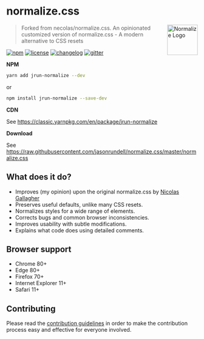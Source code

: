 # normalize.css

<a href="https://github.com/necolas/normalize.css"><img
  src="https://necolas.github.io/normalize.css/logo.svg" alt="Normalize Logo"
  width="80" height="80" align="right"></a>

> Forked from necolas/normalize.css. An opinionated customized version of
> normalize.css - A modern alternative to CSS resets

[![npm][npm-image]][npm-url] [![license][license-image]][license-url]
[![changelog][changelog-image]][changelog-url]
[![gitter][gitter-image]][gitter-url]

**NPM**

```sh
yarn add jrun-normalize --dev
```

or

```sh
npm install jrun-normalize --save-dev
```

**CDN**

See https://classic.yarnpkg.com/en/package/jrun-normalize

**Download**

See
https://raw.githubusercontent.com/jasonrundell/normalize.css/master/normalize.css

## What does it do?

- Improves (my opinion) upon the original normalize.css by
  [Nicolas Gallagher](https://github.com/necolas)
- Preserves useful defaults, unlike many CSS resets.
- Normalizes styles for a wide range of elements.
- Corrects bugs and common browser inconsistencies.
- Improves usability with subtle modifications.
- Explains what code does using detailed comments.

## Browser support

- Chrome 80+
- Edge 80+
- Firefox 70+
- Internet Explorer 11+
- Safari 11+

## Contributing

Please read the [contribution guidelines](CONTRIBUTING.md) in order to make the
contribution process easy and effective for everyone involved.

[changelog-image]:
  https://img.shields.io/badge/changelog-md-blue.svg?style=flat-square
[changelog-url]: CHANGELOG.md
[license-image]:
  https://img.shields.io/npm/l/normalize.css.svg?style=flat-square
[license-url]: LICENSE.md
[npm-image]: https://img.shields.io/npm/v/jrun-normalize.svg?style=flat-square
[npm-url]: https://www.npmjs.com/package/jrun-normalize
[gitter-image]:
  https://img.shields.io/badge/chat-gitter-blue.svg?style=flat-square
[gitter-url]: https://gitter.im/necolas/normalize.css
